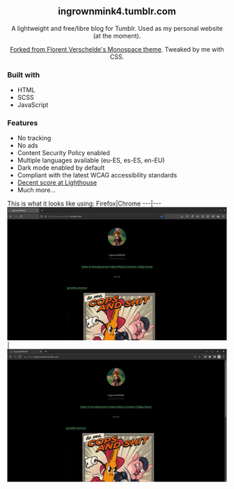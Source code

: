 <h2 align= "center"> ingrownmink4.tumblr.com </h2>
<p align="center"> A lightweight and free/libre blog for Tumblr. Used as my personal website (at the moment).
<br>
<p align= "center"> <a href="https://github.com/fvsch/monospace-theme" rel="noopener"> Forked from Florent Verschelde's Monospace theme</a>. Tweaked by me with CSS.</p>


### Built with
- HTML
- SCSS
- JavaScript

### Features
- No tracking
- No ads
- Content Security Policy enabled
- Multiple languages available (eu-ES, es-ES, en-EU)
- Dark mode enabled by default
- Compliant with the latest WCAG accessibility standards
- <a href="https://raw.githubusercontent.com/IngrownMink4/ingrownmink4.tumblr.com/main/Captura%20desde%202022-07-12%2022-37-55.png" rel="noopener"> Decent score at Lighthouse</a>
- Much more…






 
 This is what it looks like using:
Firefox|Chrome
---|---
![Firefox](firefox102ingrownminktumblr.png)|![Chrome](chromium103ingrownminktumblrv2.png) 


